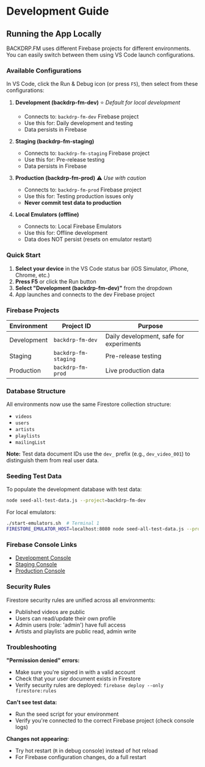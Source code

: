 # Development Guide

## Running the App Locally

BACKDRP.FM uses different Firebase projects for different environments. You can easily switch between them using VS Code launch configurations.

### Available Configurations

In VS Code, click the Run & Debug icon (or press `F5`), then select from these configurations:

1. **Development (backdrp-fm-dev)** ⭐ _Default for local development_
   - Connects to: `backdrp-fm-dev` Firebase project
   - Use this for: Daily development and testing
   - Data persists in Firebase

2. **Staging (backdrp-fm-staging)**
   - Connects to: `backdrp-fm-staging` Firebase project
   - Use this for: Pre-release testing
   - Data persists in Firebase

3. **Production (backdrp-fm-prod)** ⚠️ _Use with caution_
   - Connects to: `backdrp-fm-prod` Firebase project
   - Use this for: Testing production issues only
   - **Never commit test data to production**

4. **Local Emulators (offline)**
   - Connects to: Local Firebase Emulators
   - Use this for: Offline development
   - Data does NOT persist (resets on emulator restart)

### Quick Start

1. **Select your device** in the VS Code status bar (iOS Simulator, iPhone, Chrome, etc.)
2. **Press F5** or click the Run button
3. **Select "Development (backdrp-fm-dev)"** from the dropdown
4. App launches and connects to the dev Firebase project

### Firebase Projects

| Environment | Project ID | Purpose |
|------------|------------|---------|
| Development | `backdrp-fm-dev` | Daily development, safe for experiments |
| Staging | `backdrp-fm-staging` | Pre-release testing |
| Production | `backdrp-fm-prod` | Live production data |

### Database Structure

All environments now use the same Firestore collection structure:
- `videos`
- `users`
- `artists`
- `playlists`
- `mailingList`

**Note:** Test data document IDs use the `dev_` prefix (e.g., `dev_video_001`) to distinguish them from real user data.

### Seeding Test Data

To populate the development database with test data:

```bash
node seed-all-test-data.js --project=backdrp-fm-dev
```

For local emulators:

```bash
./start-emulators.sh  # Terminal 1
FIRESTORE_EMULATOR_HOST=localhost:8080 node seed-all-test-data.js --project=demo-test  # Terminal 2
```

### Firebase Console Links

- [Development Console](https://console.firebase.google.com/project/backdrp-fm-dev)
- [Staging Console](https://console.firebase.google.com/project/backdrp-fm-staging)
- [Production Console](https://console.firebase.google.com/project/backdrp-fm-prod)

### Security Rules

Firestore security rules are unified across all environments:
- Published videos are public
- Users can read/update their own profile
- Admin users (role: 'admin') have full access
- Artists and playlists are public read, admin write

### Troubleshooting

**"Permission denied" errors:**
- Make sure you're signed in with a valid account
- Check that your user document exists in Firestore
- Verify security rules are deployed: `firebase deploy --only firestore:rules`

**Can't see test data:**
- Run the seed script for your environment
- Verify you're connected to the correct Firebase project (check console logs)

**Changes not appearing:**
- Try hot restart (`R` in debug console) instead of hot reload
- For Firebase configuration changes, do a full restart
